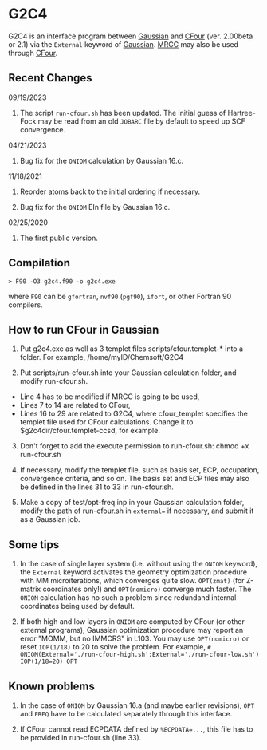 # G2C4
G2C4 is an interface program between [Gaussian](http://www.gaussian.com/) and [CFour](http://www.cfour.de/) (ver. 2.00beta or 2.1) via the `External` keyword of [Gaussian](http://www.gaussian.com/). [MRCC](http://www.mrcc.hu/) may also be used through [CFour](http://www.cfour.de/).

## Recent Changes

09/19/2023

1. The script `run-cfour.sh` has been updated. The initial guess of Hartree-Fock may be read from an old `JOBARC` file by default to speed up SCF convergence.

04/21/2023

1. Bug fix for the `ONIOM` calculation by Gaussian 16.c.

11/18/2021

1. Reorder atoms back to the initial ordering if necessary.

2. Bug fix for the `ONIOM` EIn file by Gaussian 16.c.

02/25/2020

1. The first public version.

## Compilation

    > F90 -O3 g2c4.f90 -o g2c4.exe

where `F90` can be `gfortran`, `nvf90` (`pgf90`), `ifort`, or other Fortran 90 compilers.

## How to run CFour in Gaussian

1. Put g2c4.exe as well as 3 templet files scripts/cfour.templet-* into a folder. For example, /home/myID/Chemsoft/G2C4

2. Put scripts/run-cfour.sh into your Gaussian calculation folder, and modify run-cfour.sh.
* Line 4 has to be modified if MRCC is going to be used,
* Lines 7 to 14 are related to CFour,
* Lines 16 to 29 are related to G2C4, where cfour_templet specifies the templet file used for CFour calculations. Change it to $g2c4dir/cfour.templet-ccsd, for example.

3. Don't forget to add the execute permission to run-cfour.sh: chmod +x run-cfour.sh

4. If necessary, modify the templet file, such as basis set, ECP, occupation, convergence criteria, and so on. The basis set and ECP files may also be defined in the lines 31 to 33 in run-cfour.sh.

5. Make a copy of test/opt-freq.inp in your Gaussian calculation folder, modify the path of run-cfour.sh in `external=` if necessary, and submit it as a Gaussian job.

## Some tips

1. In the case of single layer system (i.e. without using the `ONIOM` keyword), the `External` keyword activates the geometry optimization procedure with MM microiterations, which converges quite slow. `OPT(zmat)` (for Z-matrix coordinates only!) and `OPT(nomicro)` converge much faster. The `ONIOM` calculation has no such a problem since redundand internal coordinates being used by default.

2. If both high and low layers in `ONIOM` are computed by CFour (or other external programs), Gaussian optimization procedure may report an error "MOMM, but no IMMCRS" in L103. You may use `OPT(nomicro)` or reset `IOP(1/18)` to 20 to solve the problem. For example, `# ONIOM(External='./run-cfour-high.sh':External='./run-cfour-low.sh') IOP(1/18=20) OPT`

## Known problems

1. In the case of `ONIOM` by Gaussian 16.a (and maybe earlier revisions), `OPT` and `FREQ` have to be calculated separately through this interface.

2. If CFour cannot read ECPDATA defined by `%ECPDATA=...`, this file has to be provided in run-cfour.sh (line 33).

